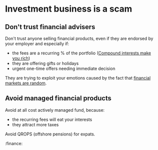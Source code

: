 # Investment business is a scam

## Don't trust financial advisers

Don't trust anyone selling financial products, even if they are endorsed by your employer and especially if:

- the fees are a recurring % of the portfolio ([Compound interests make you rich](smdc))
- they are offering gifts or holidays
- urgent one-time offers needing immediate decision

They are trying to exploit your emotions caused by the fact that [financial markets are random](fa2k).

## Avoid managed financial products

Avoid at all cost actively managed fund, because:

- the recurring fees will eat your interests
- they attract more taxes

Avoid QROPS (offshore pensions) for expats.

:finance:
